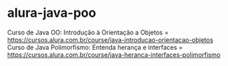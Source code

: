 # alura-java-poo
Curso de Java OO: Introdução à Orientação a Objetos = https://cursos.alura.com.br/course/java-introducao-orientacao-objetos
Curso de Java Polimorfismo: Entenda herança e interfaces = https://cursos.alura.com.br/course/java-heranca-interfaces-polimorfismo
